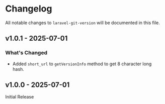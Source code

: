 # Changelog

All notable changes to `laravel-git-version` will be documented in this file.

## v1.0.1 - 2025-07-01

### What's Changed

- Added `short_url` to `getVersionInfo` method to get 8 character long hash.

## v1.0.0 - 2025-07-01

Initial Release
